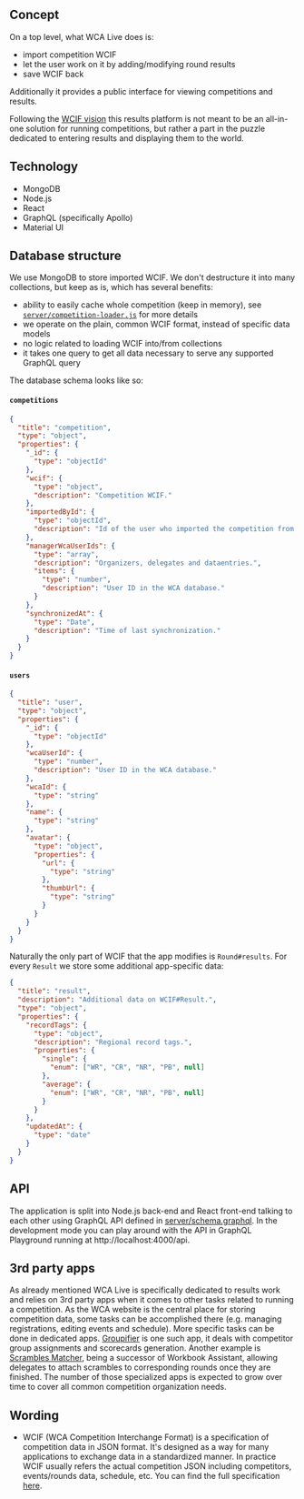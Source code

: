 ## Concept

On a top level, what WCA Live does is:
- import competition WCIF
- let the user work on it by adding/modifying round results
- save WCIF back

Additionally it provides a public interface for viewing competitions and results.

Following the [WCIF vision](https://docs.google.com/document/d/1Kalp1k24ga9N8DRYTk4NPeCZJ4jw8WBMU5N7zeuklm0)
this results platform is not meant to be an all-in-one solution for running competitions,
but rather a part in the puzzle dedicated to entering results and displaying them to the world.

## Technology

- MongoDB
- Node.js
- React
- GraphQL (specifically Apollo)
- Material UI

## Database structure

We use MongoDB to store imported WCIF. We don't destructure it into many collections,
but keep as is, which has several benefits:
- ability to easily cache whole competition (keep in memory), see
[`server/competition-loader.js`](server/competition-loader.js) for more details
- we operate on the plain, common WCIF format, instead of specific data models
- no logic related to loading WCIF into/from collections
- it takes one query to get all data necessary to serve any supported GraphQL query

The database schema looks like so:

#### `competitions`

```json
{
  "title": "competition",
  "type": "object",
  "properties": {
    "_id": {
      "type": "objectId"
    },
    "wcif": {
      "type": "object",
      "description": "Competition WCIF."
    },
    "importedById": {
      "type": "objectId",
      "description": "Id of the user who imported the competition from the WCA website."
    },
    "managerWcaUserIds": {
      "type": "array",
      "description": "Organizers, delegates and dataentries.",
      "items": {
        "type": "number",
        "description": "User ID in the WCA database."
      }
    },
    "synchronizedAt": {
      "type": "Date",
      "description": "Time of last synchronization."
    }
  }
}
```

#### `users`

```json
{
  "title": "user",
  "type": "object",
  "properties": {
    "_id": {
      "type": "objectId"
    },
    "wcaUserId": {
      "type": "number",
      "description": "User ID in the WCA database."
    },
    "wcaId": {
      "type": "string"
    },
    "name": {
      "type": "string"
    },
    "avatar": {
      "type": "object",
      "properties": {
        "url": {
          "type": "string"
        },
        "thumbUrl": {
          "type": "string"
        }
      }
    }
  }
}
```

Naturally the only part of WCIF that the app modifies is `Round#results`.
For every `Result` we store some additional app-specific data:

```json
{
  "title": "result",
  "description": "Additional data on WCIF#Result.",
  "type": "object",
  "properties": {
    "recordTags": {
      "type": "object",
      "description": "Regional record tags.",
      "properties": {
        "single": {
          "enum": ["WR", "CR", "NR", "PB", null]
        },
        "average": {
          "enum": ["WR", "CR", "NR", "PB", null]
        }
      }
    },
    "updatedAt": {
      "type": "date"
    }
  }
}
```

## API

The application is split into Node.js back-end and React front-end
talking to each other using GraphQL API defined in [server/schema.graphql](server/schema.graphql).
In the development mode you can play around with the API in GraphQL Playground
running at http://localhost:4000/api.

## 3rd party apps

As already mentioned WCA Live is specifically dedicated to results work
and relies on 3rd party apps when it comes to other tasks related to running
a competition. As the WCA website is the central place for storing competition data,
some tasks can be accomplished there (e.g. managing registrations, editing events and schedule).
More specific tasks can be done in dedicated apps. [Groupifier](https://groupifier.jonatanklosko.com)
is one such app, it deals with competitor group assignments and scorecards generation.
Another example is [Scrambles Matcher](https://viroulep.github.io/scrambles-matcher),
being a successor of Workbook Assistant, allowing delegates to attach
scrambles to corresponding rounds once they are finished.
The number of those specialized apps is expected to grow over time to cover all common
competition organization needs.

## Wording

- WCIF (WCA Competition Interchange Format) is a specification of competition data in JSON format.
It's designed as a way for many applications to exchange data in a standardized manner.
In practice WCIF usually refers the actual competition JSON including
competitors, events/rounds data, schedule, etc. You can find the full specification
[here](https://docs.google.com/document/d/1lE70gW2rA2J2WlXeSl6N2mLnJ52ibTP_VsIwrAVdl2I/edit).

